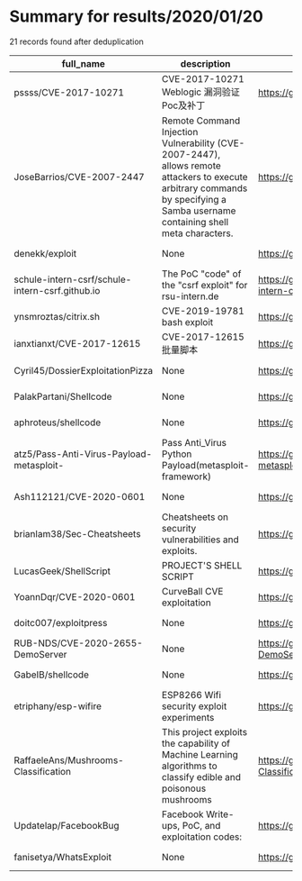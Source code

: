 
# Summary for results/2020/01/20
    
21 records found after deduplication

| full_name | description | html_url | matched_list | matched_count | pushed_at | size | stargazers_count | language | forks_count |
|-------------------------------------------------|--------------------------------------------------------------------------------------------------------------------------------------------------------------------------------|--------------------------------------------------------------------|---------------------------------------------|-----------------|---------------------------|--------|--------------------|------------|---------------|
| pssss/CVE-2017-10271 | CVE-2017-10271 Weblogic 漏洞验证Poc及补丁 | https://github.com/pssss/CVE-2017-10271 | ['cve poc', 'cve-2'] | 2 | 2020-01-20 06:37:56+00:00 | 7 | 4 | Python | 4 |
| JoseBarrios/CVE-2007-2447 | Remote Command Injection Vulnerability (CVE-2007-2447), allows remote attackers to execute arbitrary commands by specifying a Samba username containing shell meta characters. | https://github.com/JoseBarrios/CVE-2007-2447 | ['command injection', 'cve-2'] | 2 | 2020-01-20 02:30:37+00:00 | 1 | 0 | nan | 0 |
| denekk/exploit | None | https://github.com/denekk/exploit | ['exploit'] | 1 | 2020-01-20 18:45:13+00:00 | 2 | 0 | Shell | 0 |
| schule-intern-csrf/schule-intern-csrf.github.io | The PoC "code" of the "csrf exploit" for rsu-intern.de | https://github.com/schule-intern-csrf/schule-intern-csrf.github.io | ['exploit'] | 1 | 2020-01-20 18:30:48+00:00 | 1 | 0 | HTML | 0 |
| ynsmroztas/citrix.sh | CVE-2019-19781 bash exploit | https://github.com/ynsmroztas/citrix.sh | ['exploit'] | 1 | 2020-01-20 15:40:09+00:00 | 196 | 0 | Shell | 0 |
| ianxtianxt/CVE-2017-12615 | CVE-2017-12615 批量脚本 | https://github.com/ianxtianxt/CVE-2017-12615 | ['cve-2'] | 1 | 2020-01-20 15:47:52+00:00 | 33 | 1 | | 3 |
| Cyril45/DossierExploitationPizza | None | https://github.com/Cyril45/DossierExploitationPizza | ['exploit'] | 1 | 2020-01-20 13:59:25+00:00 | 110 | 0 | | 0 |
| PalakPartani/Shellcode | None | https://github.com/PalakPartani/Shellcode | ['shellcode'] | 1 | 2020-01-20 09:42:31+00:00 | 0 | 0 | | 0 |
| aphroteus/shellcode | None | https://github.com/aphroteus/shellcode | ['shellcode'] | 1 | 2020-01-20 07:54:14+00:00 | 5 | 0 | Assembly | 0 |
| atz5/Pass-Anti-Virus-Payload-metasploit- | Pass Anti_Virus Python Payload(metasploit-framework) | https://github.com/atz5/Pass-Anti-Virus-Payload-metasploit- | ['metasploit module OR metasploit payload'] | 1 | 2020-01-20 08:11:02+00:00 | 4 | 0 | Python | 0 |
| Ash112121/CVE-2020-0601 | None | https://github.com/Ash112121/CVE-2020-0601 | ['cve-2'] | 1 | 2020-01-20 02:05:20+00:00 | 1 | 0 | Ruby | 0 |
| brianlam38/Sec-Cheatsheets | Cheatsheets on security vulnerabilities and exploits. | https://github.com/brianlam38/Sec-Cheatsheets | ['exploit'] | 1 | 2020-01-20 22:07:07+00:00 | 9494 | 24 | Python | 8 |
| LucasGeek/ShellScript | PROJECT'S SHELL SCRIPT | https://github.com/LucasGeek/ShellScript | ['shellcode'] | 1 | 2020-01-20 03:10:30+00:00 | 3 | 0 | Shell | 0 |
| YoannDqr/CVE-2020-0601 | CurveBall CVE exploitation | https://github.com/YoannDqr/CVE-2020-0601 | ['cve-2', 'exploit'] | 2 | 2020-01-20 10:52:57+00:00 | 14 | 2 | Ruby | 0 |
| doitc007/exploitpress | None | https://github.com/doitc007/exploitpress | ['exploit'] | 1 | 2020-01-20 09:15:27+00:00 | 1723 | 0 | | 0 |
| RUB-NDS/CVE-2020-2655-DemoServer | None | https://github.com/RUB-NDS/CVE-2020-2655-DemoServer | ['cve-2'] | 1 | 2020-01-20 10:45:47+00:00 | 48 | 5 | Java | 1 |
| GabeIB/shellcode | None | https://github.com/GabeIB/shellcode | ['shellcode'] | 1 | 2020-01-20 18:07:41+00:00 | 4 | 1 | C | 0 |
| etriphany/esp-wifire | ESP8266 Wifi security exploit experiments | https://github.com/etriphany/esp-wifire | ['exploit'] | 1 | 2020-01-20 02:19:06+00:00 | 146 | 0 | C | 0 |
| RaffaeleAns/Mushrooms-Classification | This project exploits the capability of Machine Learning algorithms to classify edible and poisonous mushrooms | https://github.com/RaffaeleAns/Mushrooms-Classification | ['exploit'] | 1 | 2020-01-20 19:27:52+00:00 | 1450 | 0 | | 0 |
| Updatelap/FacebookBug | Facebook Write-ups, PoC, and exploitation codes: | https://github.com/Updatelap/FacebookBug | ['exploit'] | 1 | 2020-01-20 16:44:30+00:00 | 16 | 29 | | 3 |
| fanisetya/WhatsExploit | None | https://github.com/fanisetya/WhatsExploit | ['exploit'] | 1 | 2020-01-20 22:51:01+00:00 | 0 | 0 | | 0 |
